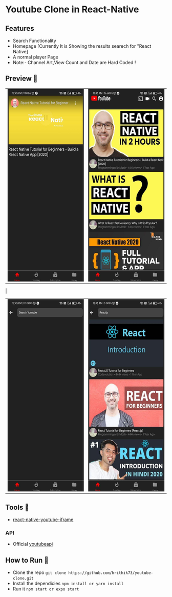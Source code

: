 # Youtube Clone in React-Native 

## Features 
- Search Functionality
- Homepage [Currently It is Showing the results searech for "React Native]
- A normal player Page 
- Note:- Channel Art,View Count and Date are Hard Coded !

## Preview 📸


|       |        |
|------------|------------|
|<img src="screenshots/playerscreen.jpg" height="600" width="300"> | <img src="screenshots/homescreen.jpg" height="600" width="300">
|

|       |        |
|------------|------------|
|<img src="screenshots/searchscreen-1.jpg" height="600" width="300"> | <img src="screenshots/searchscreen.jpg" height="600" width="300">

## Tools :wrench:

- [react-native-youtube-iframe
](https://www.npmjs.com/package/react-native-youtube-iframe)

### API
- Official [youtubeapi](https://developers.google.com/youtube/v3) 


## How to Run 🚀
- Clone the repo `git clone https://github.com/hrithik73/youtube-clone.git`
- Install the dependicies `npm install or yarn install`
- Run it `npm start or expo start`

